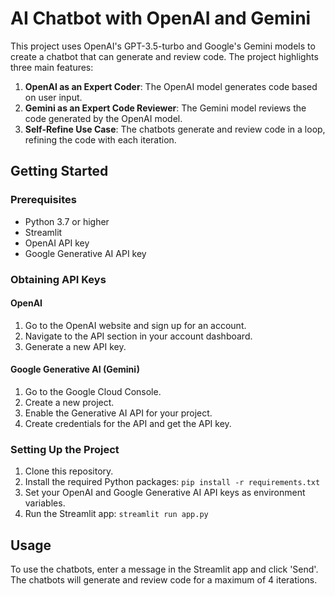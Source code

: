# AI Chatbot with OpenAI and Gemini

This project uses OpenAI's GPT-3.5-turbo and Google's Gemini models to create a chatbot that can generate and review code. The project highlights three main features:

1. **OpenAI as an Expert Coder**: The OpenAI model generates code based on user input.
2. **Gemini as an Expert Code Reviewer**: The Gemini model reviews the code generated by the OpenAI model.
3. **Self-Refine Use Case**: The chatbots generate and review code in a loop, refining the code with each iteration.

## Getting Started

### Prerequisites

- Python 3.7 or higher
- Streamlit
- OpenAI API key
- Google Generative AI API key

### Obtaining API Keys

#### OpenAI

1. Go to the OpenAI website and sign up for an account.
2. Navigate to the API section in your account dashboard.
3. Generate a new API key.

#### Google Generative AI (Gemini)

1. Go to the Google Cloud Console.
2. Create a new project.
3. Enable the Generative AI API for your project.
4. Create credentials for the API and get the API key.

### Setting Up the Project

1. Clone this repository.
2. Install the required Python packages: `pip install -r requirements.txt`
3. Set your OpenAI and Google Generative AI API keys as environment variables.
4. Run the Streamlit app: `streamlit run app.py`

## Usage

To use the chatbots, enter a message in the Streamlit app and click 'Send'. The chatbots will generate and review code for a maximum of 4 iterations.